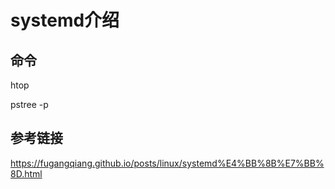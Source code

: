 # systemd介绍

## 命令

htop

pstree -p

## 参考链接

https://fugangqiang.github.io/posts/linux/systemd%E4%BB%8B%E7%BB%8D.html
